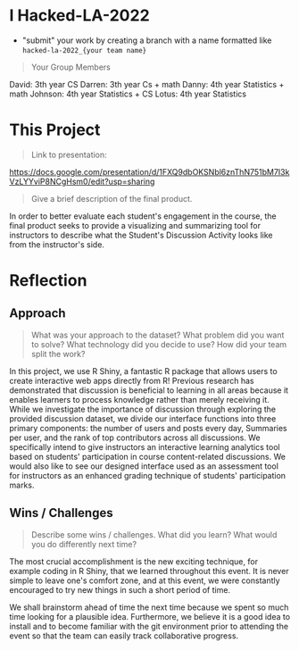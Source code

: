 # I Hacked-LA-2022
- "submit" your work by creating a branch with a name formatted like `hacked-la-2022_{your team name}`
  
> Your Group Members

David: 3th year CS
Darren: 3th year Cs + math
Danny:  4th year Statistics + math
Johnson: 4th year Statistics + CS
Lotus: 4th year Statistics

# This Project
> Link to presentation: 

https://docs.google.com/presentation/d/1FXQ9dbOKSNbl6znThN751bM7I3kVzLYYviP8NCgHsm0/edit?usp=sharing
> Give a brief description of the final product. 

In order to better evaluate each student's engagement in the course, the final product seeks to provide a visualizing and summarizing tool for instructors to describe what the Student's Discussion Activity looks like from the instructor's side.

# Reflection
## Approach
> What was your approach to the dataset? What problem did you want to solve? What technology did you decide to use? How did your team split the work?

In this project, we use R Shiny, a fantastic R package that allows users to create interactive web apps directly from R! Previous research has demonstrated that discussion is beneficial to learning in all areas because it enables learners to process knowledge rather than merely receiving it. While we investigate the importance of discussion through exploring the provided discussion dataset, we divide our interface functions into three primary components: the number of users and posts every day, Summaries per user, and the rank of top contributors across all discussions. We specifically intend to give instructors an interactive learning analytics tool based on students' participation in course content-related discussions. We would also like to see our designed interface used as an assessment tool for instructors as an enhanced grading technique of students' participation marks.

## Wins / Challenges
> Describe some wins / challenges. What did you learn? What would you do differently next time?

The most crucial accomplishment is the new exciting technique, for example coding in R Shiny,  that we learned throughout this event. It is never simple to leave one's comfort zone, and at this event, we were constantly encouraged to try new things in such a short period of time. 

We shall brainstorm ahead of time the next time because we spent so much time looking for a plausible idea. Furthermore, we believe it is a good idea to install and to become familiar with the git environment prior to attending the event so that the team can easily track collaborative progress.

